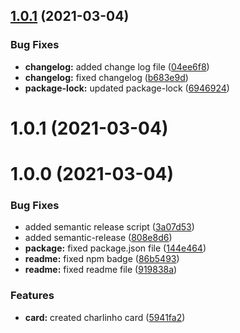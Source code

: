 ## [1.0.1](https://github.com/Charlinho/charlinho-card/compare/v1.0.0...v1.0.1) (2021-03-04)


### Bug Fixes

* **changelog:** added change log file ([04ee6f8](https://github.com/Charlinho/charlinho-card/commit/04ee6f8b513ef40b096e95925005c3ba99488670))
* **changelog:** fixed changelog ([b683e9d](https://github.com/Charlinho/charlinho-card/commit/b683e9d1e09ca7d2fdd7ab882e7022ea69da20d2))
* **package-lock:** updated package-lock ([6946924](https://github.com/Charlinho/charlinho-card/commit/69469242b9219539a68e4cd3255c36d14f058d5f))

# 1.0.1 (2021-03-04)

# 1.0.0 (2021-03-04)

### Bug Fixes

* added semantic release script ([3a07d53](https://github.com/Charlinho/charlinho-card/commit/3a07d53fd7692d9b04656a0046208b1d3564faa2))
* added semantic-release ([808e8d6](https://github.com/Charlinho/charlinho-card/commit/808e8d6c43b89190724f401c458bb3251ef69238))
* **package:** fixed package.json file ([144e464](https://github.com/Charlinho/charlinho-card/commit/144e4649046b7731de21bbca498effece7f70e44))
* **readme:** fixed npm badge ([86b5493](https://github.com/Charlinho/charlinho-card/commit/86b5493badfb1daefd6a2603a73659705e243204))
* **readme:** fixed readme file ([919838a](https://github.com/Charlinho/charlinho-card/commit/919838afea7943f9b52b299d0dd638b373c1ae61))


### Features

* **card:** created charlinho card ([5941fa2](https://github.com/Charlinho/charlinho-card/commit/5941fa22be789f978c6fda9d68a144f698e018e8))
